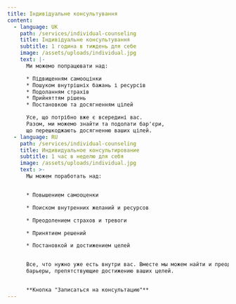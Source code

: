 ```yaml
---
title: Індивідуальне консультування
content:
  - language: UK
    path: /services/individual-counseling
    title: Індивідуальне консультування
    subtitle: 1 година в тиждень для себе
    image: /assets/uploads/individual.jpg
    text: |-
      Ми можемо попрацювати над:

      * Підвищенням самооцінки
      * Пошуком внутрішніх бажань і ресурсів
      * Подоланням страхів
      * Прийняттям рішень​
      * Постановкою та досягненням цілей

      Усе, що потрібно вже є всередині вас.
      Разом, ми можемо знайти та подолати бар'єри,
      що перешкоджають досягненню ваших цілей.
  - language: RU
    path: /services/individual-counseling
    title: Индивидуальное консультирование
    subtitle: 1 час в неделю для себя
    image: /assets/uploads/individual.jpg
    text: >-
      Мы можем поработать над:


      * Повышением самооценки

      * Поиском внутренних желаний и ресурсов

      * Преодолением страхов и тревоги

      * Принятием решений

      * Постановкой и достижением целей


      Все, что нужно уже есть внутри вас. Вместе мы можем найти и преодолеть
      барьеры, препятствующие достижению ваших целей.


      **Кнопка "Записаться на консультацию"**
---
```

